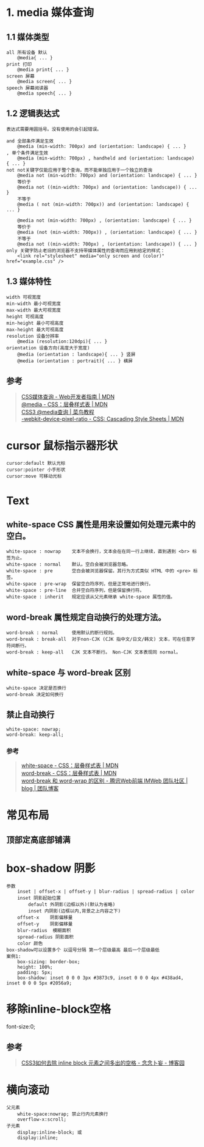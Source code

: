 # 1. media 媒体查询
## 1.1 媒体类型
    all 所有设备 默认
        @media{ ... }
    print 打印
        @media print{ ... }
    screen 屏幕
        @media screen{ ... }
    speech 屏幕阅读器
        @media speech{ ... }
## 1.2 逻辑表达式
    表达式需要用圆括号。没有使用的会引起错误。
        
    and 全部条件满足生效
        @media (min-width: 700px) and (orientation: landscape) { ... }
    , 单个条件满足生效
        @media (min-width: 700px) , handheld and (orientation: landscape) { ... }
    not not关键字仅能应用于整个查询，而不能单独应用于一个独立的查询
        @media not (min-width: 700px) and (orientation: landscape) { ... }
        等价于
        @media not ((min-width: 700px) and (orientation: landscape)) { ... }
        不等于        
        @media ( not (min-width: 700px)) and (orientation: landscape) { ... }
        
        @media not (min-width: 700px) , (orientation: landscape) { ... }
        等价于    
        @media (not (min-width: 700px)) , (orientation: landscape) { ... }
        不等于
        @media not ((min-width: 700px) , (orientation: landscape)) { ... }
    only 关键字防止老旧的浏览器不支持带媒体属性的查询而应用到给定的样式：
        <link rel="stylesheet" media="only screen and (color)" href="example.css" />
## 1.3 媒体特性
    width 可视宽度    
    min-width 最小可视宽度
    max-width 最大可视宽度
    height 可视高度    
    min-height 最小可视高度    
    max-height 最大可视高度    
    resolution 设备分辨率
        @media (resolution:120dpi){ ... }
    orientation 设备方向(高度大于宽度)
        @media (orientation : landscape){ ... } 竖屏
        @media (orientation : portrait){ ... } 横屏
## 参考
 > [CSS媒体查询 - Web开发者指南 | MDN](https://developer.mozilla.org/zh-CN/docs/Web/Guide/CSS/Media_queries)  
 > [@media - CSS：层叠样式表 | MDN](https://developer.mozilla.org/zh-CN/docs/Web/CSS/@media)  
 > [CSS3 @media查询 | 菜鸟教程](http://www.runoob.com/cssref/css3-pr-mediaquery.html)  
 > [-webkit-device-pixel-ratio - CSS: Cascading Style Sheets | MDN](https://developer.mozilla.org/en-US/docs/Web/CSS/@media/-webkit-device-pixel-ratio)  
 
# cursor 鼠标指示器形状
    cursor:default 默认光标  
    cursor:pointer 小手形状  
    cursor:move 可移动光标  
# Text
## white-space CSS 属性是用来设置如何处理元素中的空白。
    white-space : nowrap	文本不会换行，文本会在在同一行上继续，直到遇到 <br> 标签为止。
    white-space : normal	默认。空白会被浏览器忽略。
    white-space : pre	    空白会被浏览器保留。其行为方式类似 HTML 中的 <pre> 标签。
    white-space : pre-wrap	保留空白符序列，但是正常地进行换行。
    white-space : pre-line	合并空白符序列，但是保留换行符。
    white-space : inherit	规定应该从父元素继承 white-space 属性的值。
## word-break 属性规定自动换行的处理方法。
    word-break : normal	    使用默认的断行规则。
    word-break : break-all	对于non-CJK (CJK 指中文/日文/韩文) 文本，可在任意字符间断行。
    word-break : keep-all	CJK 文本不断行。 Non-CJK 文本表现同 normal。
## white-space 与 word-break 区别
    white-space 决定是否换行
    word-break 决定如何换行
## 禁止自动换行
    white-space: nowrap;
    word-break: keep-all;
### 参考
> [white-space - CSS：层叠样式表 | MDN](https://developer.mozilla.org/zh-CN/docs/Web/CSS/white-space)  
> [word-break - CSS：层叠样式表 | MDN](https://developer.mozilla.org/zh-CN/docs/Web/CSS/word-break)  
> [word-break 和 word-wrap 的区别 - 腾讯Web前端 IMWeb 团队社区 | blog | 团队博客](http://imweb.io/topic/59fe82991f0e50753869bf8c)  
# 常见布局
## 顶部定高底部铺满
   
# box-shadow 阴影
    参数
        inset | offset-x | offset-y | blur-radius | spread-radius | color
        inset 阴影起始位置
            default 外阴影(边框以外)(默认为省略)
            inset 内阴影(边框以内,背景之上内容之下)
        offset-x    阴影偏移量
        offset-y    阴影偏移量
        blur-radius  模糊面积
        spread-radius 阴影面积
        color 颜色
    box-shadow可以设置多个 以逗号分隔 第一个层级最高 最后一个层级最低
    案例1:
        box-sizing: border-box;
        height: 100%;
        padding: 5px;
        box-shadow: inset 0 0 0 3px #3873c9, inset 0 0 0 4px #438ad4, inset 0 0 0 5px #2056a9;
   
# 移除inline-block空格
   font-size:0;
## 参考
> [CSS3如何去除 inline block 元素之间多出的空格 - 念念卜妄 - 博客园](https://www.cnblogs.com/nnbw/p/5673783.html)     

# 横向滚动
    父元素
        white-space:nowrap; 禁止行内元素换行
        overflow-x:scroll;
    子元素
        display:inline-block; 或
        display:inline;